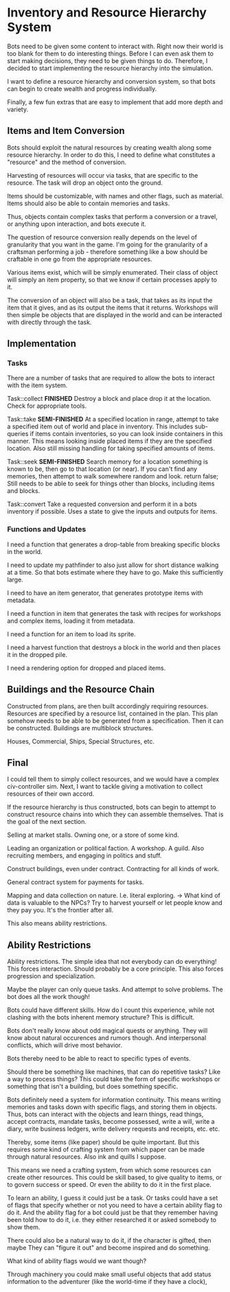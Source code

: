 # Inventory and Resource Hierarchy System

Bots need to be given some content to interact with. Right now their world is too blank for them to do interesting things.
Before I can even ask them to start making decisions, they need to be given things to do.
Therefore, I decided to start implementing the resource hierarchy into the simulation.

I want to define a resource hierarchy and conversion system, so that bots can begin to create wealth and progress individually.

Finally, a few fun extras that are easy to implement that add more depth and variety.

## Items and Item Conversion

Bots should exploit the natural resources by creating wealth along some resource hierarchy.
In order to do this, I need to define what constitutes a "resource" and the method of conversion.

Harvesting of resources will occur via tasks, that are specific to the resource. The task will drop an object onto the ground.

Items should be customizable, with names and other flags, such as material.
Items should also be able to contain memories and tasks.

Thus, objects contain complex tasks that perform a conversion or a travel, or anything upon interaction, and bots execute it.

The question of resource conversion really depends on the level of granularity that you want in the game.
I'm going for the granularity of a craftsman performing a job - therefore something like a bow should be craftable in one go from the appropriate resources.

Various items exist, which will be simply enumerated. Their class of object will simply an item property, so that we know if certain processes apply to it.

The conversion of an object will also be a task, that takes as its input the item that it gives, and as its output the items that it returns.
Workshops will then simple be objects that are displayed in the world and can be interacted with directly through the task.

## Implementation

### Tasks

There are a number of tasks that are required to allow the bots to interact with the item system.

Task::collect **FINISHED**
Destroy a block and place drop it at the location. Check for appropriate tools.

Task::take **SEMI-FINISHED**
At a specified location in range, attempt to take a specified item out of world and place in inventory.
This includes sub-queries if items contain inventories, so you can look inside containers in this manner.
This means looking inside placed items if they are the specified location.
Also still missing handling for taking specified amounts of items.

Task::seek **SEMI-FINISHED**
Search memory for a location something is known to be, then go to that location (or near).
If you can't find any memories, then attempt to walk somewhere random and look. return false;
Still needs to be able to seek for things other than blocks, including items and blocks.

Task::convert
Take a requested conversion and perform it in a bots inventory if possible.
Uses a state to give the inputs and outputs for items.

### Functions and Updates

I need a function that generates a drop-table from breaking specific blocks in the world.

I need to update my pathfinder to also just allow for short distance walking at a time. So that bots estimate where they have to go.
Make this sufficiently large.

I need to have an item generator, that generates prototype items with metadata.

I need a function in item that generates the task with recipes for workshops and complex items, loading it from metadata.

I need a function for an item to load its sprite.

I need a harvest function that destroys a block in the world and then places it in the dropped pile.

I need a rendering option for dropped and placed items.


## Buildings and the Resource Chain
Constructed from plans, are then built accordingly requiring resources.
Resources are specified by a resource list, contained in the plan.
This plan somehow needs to be able to be generated from a specification.
Then it can be constructed. Buildings are multiblock structures.

Houses, Commercial, Ships, Special Structures, etc.

## Final
I could tell them to simply collect resources, and we would have a complex civ-controller sim.
Next, I want to tackle giving a motivation to collect resources of their own accord.

If the resource hierarchy is thus constructed, bots can begin to attempt to construct resource chains into which they
can assemble themselves. That is the goal of the next section.

Selling at market stalls. Owning one, or a store of some kind.

Leading an organization or political faction. A workshop. A guild.
Also recruiting members, and engaging in politics and stuff.

Construct buildings, even under contract. Contracting for all kinds of work.

General contract system for payments for tasks.

Mapping and data collection on nature. I.e. literal exploring.
-> What kind of data is valuable to the NPCs?
Try to harvest yourself or let people know and they pay you. It's the frontier after all.

This also means ability restrictions.

## Ability Restrictions
Ability restrictions. The simple idea that not everybody can do everything!
This forces interaction. Should probably be a core principle.
This also forces progression and specialization.

Maybe the player can only queue tasks. And attempt to solve problems.
The bot does all the work though!

Bots could have different skills. How do I count this experience, while not clashing with
the bots inherent memory structure? This is difficult.

Bots don't really know about odd magical quests or anything.
They will know about natural occurences and rumors though.
And interpersonal conflicts, which will drive most behavior.

Bots thereby need to be able to react to specific types of events.

Should there be something like machines, that can do repetitive tasks?
Like a way to process things?
This could take the form of specific workshops or something that isn't a building,
but does something specific.

Bots definitely need a system for information continuity.
This means writing memories and tasks down with specific flags, and storing them in objects.
Thus, bots can interact with the objects and learn things, read things,
accept contracts, mandate tasks, become possessed, write a will, write a diary,
write business ledgers, write delivery requests and receipts, etc. etc.

Thereby, some items (like paper) should be quite important.
But this requires some kind of crafting system from which paper can be made through
natural resources. Also ink and quills I suppose.

This means we need a crafting system, from which some resources can create other resources.
This could be skill based, to give quality to items, or to govern success or speed.
Or even the ability to do it in the first place.

To learn an ability, I guess it could just be a task. Or tasks could have a set of flags
that specify whether or not you need to have a certain ability flag to do it.
And the ability flag for a bot could just be that they remember having been told how to do it,
i.e. they either researched it or asked somebody to show them.

There could also be a natural way to do it, if the character is gifted, then maybe They
can "figure it out" and become inspired and do something.

What kind of ability flags would we want though?










Through machinery you could make small useful objects that add status information
to the adventurer (like the world-time if they have a clock),
